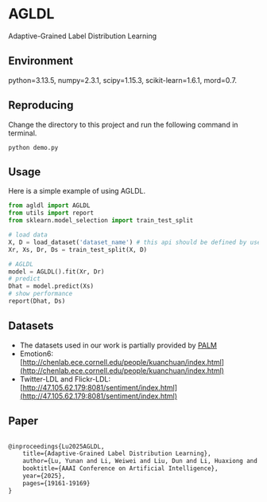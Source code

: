 # AGLDL
Adaptive-Grained Label Distribution Learning
 
## Environment
python=3.13.5, numpy=2.3.1, scipy=1.15.3, scikit-learn=1.6.1, mord=0.7.

## Reproducing
Change the directory to this project and run the following command in terminal.
```Terminal
python demo.py
```


## Usage
Here is a simple example of using AGLDL.
```python
from agldl import AGLDL
from utils import report
from sklearn.model_selection import train_test_split

# load data
X, D = load_dataset('dataset_name') # this api should be defined by users
Xr, Xs, Dr, Ds = train_test_split(X, D)

# AGLDL
model = AGLDL().fit(Xr, Dr)
# predict
Dhat = model.predict(Xs)
# show performance
report(Dhat, Ds)
```

## Datasets
- The datasets used in our work is partially provided by [PALM](http://palm.seu.edu.cn/xgeng/LDL/index.htm)
- Emotion6: [http://chenlab.ece.cornell.edu/people/kuanchuan/index.html](http://chenlab.ece.cornell.edu/people/kuanchuan/index.html)
- Twitter-LDL and Flickr-LDL: [http://47.105.62.179:8081/sentiment/index.html](http://47.105.62.179:8081/sentiment/index.html)

## Paper
```latex

@inproceedings{Lu2025AGLDL, 
    title={Adaptive-Grained Label Distribution Learning},
    author={Lu, Yunan and Li, Weiwei and Liu, Dun and Li, Huaxiong and Jia, Xiuyi},
    booktitle={AAAI Conference on Artificial Intelligence},
    year={2025},
    pages={19161-19169}
}
```
